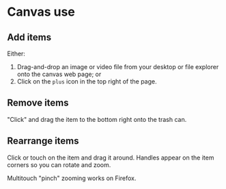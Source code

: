 Canvas use
==========

Add items
---------

Either:

1. Drag-and-drop an image or video file from your desktop or file explorer 
   onto the canvas web page; or
2. Click on the `plus` icon in the top right of the page.

Remove items
------------

"Click" and drag the item to the bottom right onto the trash can.

Rearrange items
---------------

Click or touch on the item and drag it around. Handles appear on the item 
corners so you can rotate and zoom.

Multitouch "pinch" zooming works on Firefox.
